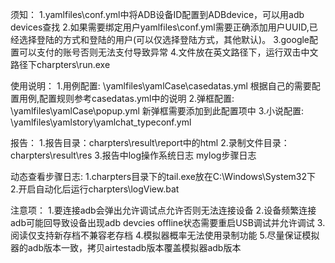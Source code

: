 须知：
1.yamlfiles\conf.yml中将ADB设备ID配置到ADBdevice，可以用adb devices查找
2.如果需要绑定用户yamlfiles\conf.yml需要正确添加用户UUID,已经选择登陆的方式和登陆的用户(可以仅选择登陆方式，其他默认)。
3.google配置可以支付的账号否则无法支付导致异常
4.文件放在英文路径下，运行双击中文路径下charpters\run.exe

使用说明：
1.用例配置:
\yamlfiles\yamlCase\casedatas.yml
根据自己的需要配置用例,配置规则参考casedatas.yml中的说明
2.弹框配置:
\yamlfiles\yamlCase\popup.yml
新弹框需要添加到此配置项中
3.小说配置:
\yamlfiles\yamlstory\yamlchat_typeconf.yml

报告：
1.报告目录：charpters\result\report中的html
2.录制文件目录：charpters\result\res
3.报告中log操作系统日志 mylog步骤日志


动态查看步骤日志:
1.charpters目录下的tail.exe放在C:\Windows\System32下
2.开启自动化后运行charpters\logView.bat

注意项：
1.要连接adb会弹出允许调试点允许否则无法连接设备
2.设备频繁连接adb可能回导致设备出现adb devcies offline状态需要重启USB调试并允许调试
3.阅读仅支持新存档不兼容老存档
4.模拟器概率无法使用录制功能
5.尽量保证模拟器的adb版本一致，拷贝airtestadb版本覆盖模拟器adb版本

